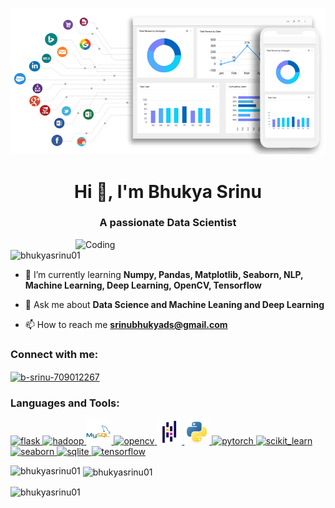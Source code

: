  [![MasterHead](https://raw.githubusercontent.com/SHWETADKULKARNI/SHWETADKULKARNI/main/Github%20Banner.gif)](https://github.com/BhukyaSrinu01)
<h1 align="center">Hi 👋, I'm Bhukya Srinu</h1>
<h3 align="center">A passionate Data Scientist</h3>
<img align='right' alt='Coding' width='400' src='https://cdn.dribbble.com/users/1162077/screenshots/3848914/programmer.gif'

<p align="left"> <img src="https://komarev.com/ghpvc/?username=bhukyasrinu01&label=Profile%20views&color=0e75b6&style=flat" alt="bhukyasrinu01" /> </p>

- 🌱 I’m currently learning **Numpy, Pandas, Matplotlib, Seaborn, NLP, Machine Learning, Deep Learning, OpenCV, Tensorflow**

- 💬 Ask me about **Data Science and Machine Leaning and Deep Learning**

- 📫 How to reach me **srinubhukyads@gmail.com**

<h3 align="left">Connect with me:</h3>
<p align="left">
<a href="https://linkedin.com/in/b-srinu-709012267" target="blank"><img align="center" src="https://raw.githubusercontent.com/rahuldkjain/github-profile-readme-generator/master/src/images/icons/Social/linked-in-alt.svg" alt="b-srinu-709012267" height="30" width="40" /></a>
</p>

<h3 align="left">Languages and Tools:</h3>
<p align="left"> <a href="https://flask.palletsprojects.com/" target="_blank" rel="noreferrer"> <img src="https://www.vectorlogo.zone/logos/pocoo_flask/pocoo_flask-icon.svg" alt="flask" width="40" height="40"/> </a> <a href="https://hadoop.apache.org/" target="_blank" rel="noreferrer"> <img src="https://www.vectorlogo.zone/logos/apache_hadoop/apache_hadoop-icon.svg" alt="hadoop" width="40" height="40"/> </a> <a href="https://www.mysql.com/" target="_blank" rel="noreferrer"> <img src="https://raw.githubusercontent.com/devicons/devicon/master/icons/mysql/mysql-original-wordmark.svg" alt="mysql" width="40" height="40"/> </a> <a href="https://opencv.org/" target="_blank" rel="noreferrer"> <img src="https://www.vectorlogo.zone/logos/opencv/opencv-icon.svg" alt="opencv" width="40" height="40"/> </a> <a href="https://pandas.pydata.org/" target="_blank" rel="noreferrer"> <img src="https://raw.githubusercontent.com/devicons/devicon/2ae2a900d2f041da66e950e4d48052658d850630/icons/pandas/pandas-original.svg" alt="pandas" width="40" height="40"/> </a> <a href="https://www.python.org" target="_blank" rel="noreferrer"> <img src="https://raw.githubusercontent.com/devicons/devicon/master/icons/python/python-original.svg" alt="python" width="40" height="40"/> </a> <a href="https://pytorch.org/" target="_blank" rel="noreferrer"> <img src="https://www.vectorlogo.zone/logos/pytorch/pytorch-icon.svg" alt="pytorch" width="40" height="40"/> </a> <a href="https://scikit-learn.org/" target="_blank" rel="noreferrer"> <img src="https://upload.wikimedia.org/wikipedia/commons/0/05/Scikit_learn_logo_small.svg" alt="scikit_learn" width="40" height="40"/> </a> <a href="https://seaborn.pydata.org/" target="_blank" rel="noreferrer"> <img src="https://seaborn.pydata.org/_images/logo-mark-lightbg.svg" alt="seaborn" width="40" height="40"/> </a> <a href="https://www.sqlite.org/" target="_blank" rel="noreferrer"> <img src="https://www.vectorlogo.zone/logos/sqlite/sqlite-icon.svg" alt="sqlite" width="40" height="40"/> </a> <a href="https://www.tensorflow.org" target="_blank" rel="noreferrer"> <img src="https://www.vectorlogo.zone/logos/tensorflow/tensorflow-icon.svg" alt="tensorflow" width="40" height="40"/> </a> </p>

<p><img align="left" src="https://github-readme-stats.vercel.app/api/top-langs?username=bhukyasrinu01&show_icons=true&locale=en&layout=compact" alt="bhukyasrinu01" /></p>

<p>&nbsp;<img align="center" src="https://github-readme-stats.vercel.app/api?username=bhukyasrinu01&show_icons=true&locale=en" alt="bhukyasrinu01" /></p>

<p><img align="center" src="https://github-readme-streak-stats.herokuapp.com/?user=bhukyasrinu01&" alt="bhukyasrinu01" /></p>
